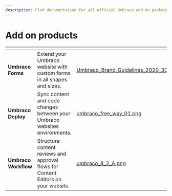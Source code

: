 ```yaml
---
description: Find documentation for all official Umbraco add on packages.
---
```


# Add on products

<table data-view="cards"><thead><tr><th></th><th></th><th data-hidden data-card-cover data-type="files"></th><th data-hidden data-card-target data-type="content-ref"></th></tr></thead><tbody><tr><td><strong>Umbraco Forms</strong></td><td>Extend your Umbraco website with custom forms in all shapes and sizes.</td><td><a href="getting-started/developing-websites-with-umbraco/images/Umbraco_Brand_Guidelines_2020_30_Illustrationbuilding.png">Umbraco_Brand_Guidelines_2020_30_Illustrationbuilding.png</a></td><td><a href="https://docs.umbraco.com/umbraco-forms">https://docs.umbraco.com/umbraco-forms</a></td></tr><tr><td><strong>Umbraco Deploy</strong></td><td>Sync content and code changes between your Umbraco websites environments.</td><td><a href="getting-started/images/umbraco_free_way_01.png">umbraco_free_way_01.png</a></td><td><a href="https://docs.umbraco.com/umbraco-deploy">https://docs.umbraco.com/umbraco-deploy</a></td></tr><tr><td><strong>Umbraco Workflow</strong></td><td>Structure content reviews and approval flows for Content Editors on your website.</td><td><a href="getting-started/images/umbraco_8_2_A.png">umbraco_8_2_A.png</a></td><td><a href="https://docs.umbraco.com/umbraco-workflow">https://docs.umbraco.com/umbraco-workflow</a></td></tr></tbody></table>
